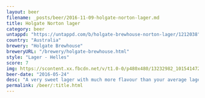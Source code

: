 ```yaml
---
layout: beer
filename: _posts/beer/2016-11-09-holgate-norton-lager.md
title: Holgate Norton lager
category: beer
untappd: "https://untappd.com/b/holgate-brewhouse-norton-lager/1212038"
country: "Australia"
brewery: "Holgate Brewhouse"
breweryURL: "/brewery/holgate-brewhouse.html"
style: "Lager - Helles"
score: 7
img: https://scontent.xx.fbcdn.net/v/t1.0-0/p480x480/13232982_10154147274688745_9124860390189621549_n.jpg?oh=ef96c25f894f52867cdfebf40f8de0eb&oe=5B25D337
beer-date: "2016-05-24"
desc: "A very sweet lager with much more flavour than your average lager"
permalink: /beer/:title.html
---
```

